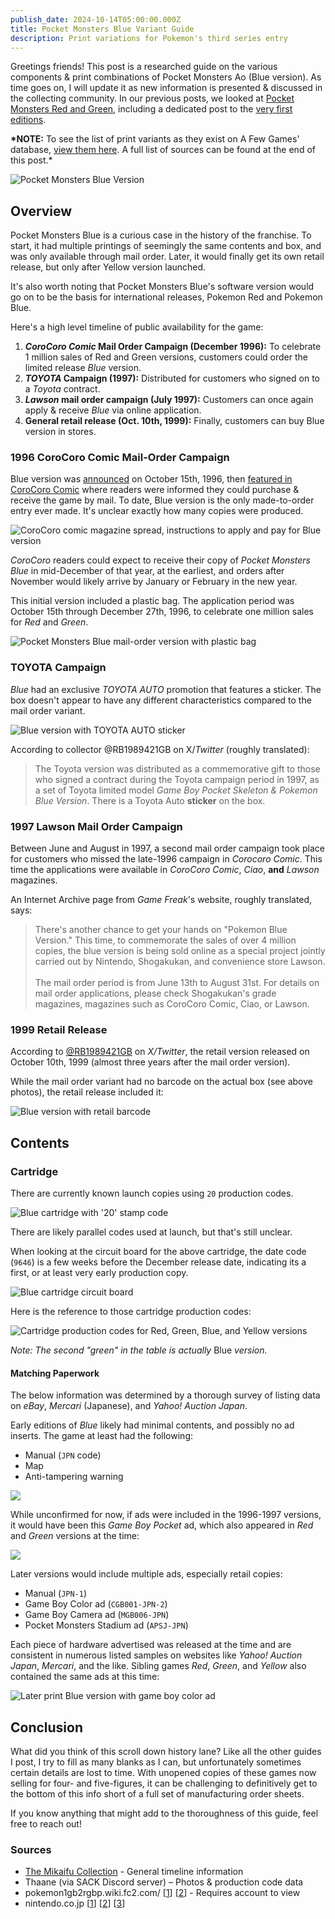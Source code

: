 ```yaml
---
publish_date: 2024-10-14T05:00:00.000Z
title: Pocket Monsters Blue Variant Guide
description: Print variations for Pokemon's third series entry
---
```


Greetings friends! This post is a researched guide on the various components & print combinations of Pocket Monsters Ao (Blue version). As time goes on, I will update it as new information is presented & discussed in the collecting community. In our previous posts, we looked at [Pocket Monsters Red and Green](https://www.afew.games/essays/pocket-monsters-red-green-variant-guide), including a dedicated post to the [very first editions](https://www.afew.games/essays/pocket-monsters-red-green-early-print-breakdown).

**\*NOTE:** To see the list of print variants as they exist on A Few Games' database, [view them here](https://www.afew.games). A full list of sources can be found at the end of this post.\*

![Pocket Monsters Blue Version](/uploads/blue-hero.jpg)

## Overview

Pocket Monsters Blue is a curious case in the history of the franchise. To start, it had multiple printings of seemingly the same contents and box, and was only available through mail order. Later, it would finally get its own retail release, but only after Yellow version launched.

It's also worth noting that Pocket Monsters Blue's software version would go on to be the basis for international releases, Pokemon Red and Pokemon Blue.

Here's a high level timeline of public availability for the game:

1. **_CoroCoro Comic_ Mail Order Campaign (December 1996):** To celebrate 1 million sales of Red and Green versions, customers could order the limited release _Blue_ version.
2. **_TOYOTA_ Campaign (1997):** Distributed for customers who signed on to a _Toyota_ contract.
3. **_Lawson_ mail order campaign (July 1997):** Customers can once again apply & receive _Blue_ via online application.
4. **General retail release (Oct. 10th, 1999):** Finally, customers can buy Blue version in stores.

### 1996 CoroCoro Comic Mail-Order Campaign

Blue version was [announced](<https://bulbapedia.bulbagarden.net/wiki/Pok%C3%A9mon_Blue_Version_(Japanese)>) on October 15th, 1996, then [featured in CoroCoro Comic](https://lavacutcontent.com/corocoro-comic-pokemon-blue/) where readers were informed they could purchase & receive the game by mail. To date, Blue version is the only made-to-order entry ever made. It's unclear exactly how many copies were produced.

![CoroCoro comic magazine spread, instructions to apply and pay for Blue version](/uploads/corocoro-blue-version-application.png)

_CoroCoro_ readers could expect to receive their copy of _Pocket Monsters Blue_ in mid-December of that year, at the earliest, and orders after November would likely arrive by January or February in the new year.

This initial version included a plastic bag. The application period was October 15th through December 27th, 1996, to celebrate one million sales for _Red_ and _Green_.

![Pocket Monsters Blue mail-order version with plastic bag](/uploads/0974ad5b-68c4-41ee-abdb-89a2d7bdba19.jpeg)

### TOYOTA Campaign

_Blue_ had an exclusive _TOYOTA AUTO_ promotion that features a sticker. The box doesn't appear to have any different characteristics compared to the mail order variant.

![Blue version with TOYOTA AUTO sticker](/uploads/screenshot-2024-01-08-at-8.58.26-pm.png)

According to collector @RB1989421GB on X/_Twitter_ (roughly translated):

> The Toyota version was distributed as a commemorative gift to those who signed a contract during the Toyota campaign period in 1997, as a set of Toyota limited model _Game Boy Pocket Skeleton & Pokemon Blue Version_. There is a Toyota Auto **sticker** on the box.

### 1997 Lawson Mail Order Campaign

Between June and August in 1997, a second mail order campaign took place for customers who missed the late-1996 campaign in _Corocoro Comic_. This time the applications were available in _CoroCoro Comic_, _Ciao_, **and** _Lawson_ magazines.

An Internet Archive page from _Game Freak_'s website, roughly translated, says:

> There's another chance to get your hands on "Pokemon Blue Version." This time, to commemorate the sales of over 4 million copies, the blue version is being sold online as a special project jointly carried out by Nintendo, Shogakukan, and convenience store Lawson.\
> \
> The mail order period is from June 13th to August 31st. For details on mail order applications, please check Shogakukan's grade magazines, magazines such as CoroCoro Comic, Ciao, or Lawson.

### 1999 Retail Release

According to [@RB1989421GB](https://x.com/RB1989421GB/status/1440053195808526337) on _X/Twitter_, the retail version released on October 10th, 1999 (almost three years after the mail order version).

While the mail order variant had no barcode on the actual box (see above photos), the retail release included it:

![Blue version with retail barcode](/uploads/screenshot-2024-01-07-at-3.24.05-pm.png)

## Contents

### Cartridge

There are currently known launch copies using `20` production codes.

![Blue cartridge with '20' stamp code](/uploads/blue-20-cart.png)

There are likely parallel codes used at launch, but that's still unclear.

When looking at the circuit board for the above cartridge, the date code (`9646`) is a few weeks before the December release date, indicating its a first, or at least very early production copy.

![Blue cartridge circuit board](/uploads/blue-20.jpeg)

Here is the reference to those cartridge production codes:

![Cartridge production codes for Red, Green, Blue, and Yellow versions](/uploads/cart-code-table.png)

_Note: The second "green" in the table is actually_ Blue _version._

#### Matching Paperwork

The below information was determined by a thorough survey of listing data on _eBay_, _Mercari_ (Japanese), and _Yahoo! Auction Japan_.

Early editions of _Blue_ likely had minimal contents, and possibly no ad inserts. The game at least had the following:

- Manual (`JPN` code)
- Map
- Anti-tampering warning

![](/uploads/blue-version-complete-early-no-ad.jpeg)

While unconfirmed for now, if ads were included in the 1996-1997 versions, it would have been this _Game Boy Pocket_ ad, which also appeared in _Red_ and _Green_ versions at the time:

![](/uploads/insert-gb-pocket-1.png)

Later versions would include multiple ads, especially retail copies:

- Manual (`JPN-1`)
- Game Boy Color ad (`CGB001-JPN-2`)
- Game Boy Camera ad (`MGB006-JPN`)
- Pocket Monsters Stadium ad (`APSJ-JPN`)

Each piece of hardware advertised was released at the time and are consistent in numerous listed samples on websites like _Yahoo! Auction Japan_, _Mercari_, and the like. Sibling games _Red_, _Green_, and _Yellow_ also contained the same ads at this time:

![Later print Blue version with game boy color ad](/uploads/blue-version-complete-retail.png)

## Conclusion

What did you think of this scroll down history lane? Like all the other guides I post, I try to fill as many blanks as I can, but unfortunately sometimes certain details are lost to time. With unopened copies of these games now selling for four- and five-figures, it can be challenging to definitively get to the bottom of this info short of a full set of manufacturing order sheets.

If you know anything that might add to the thoroughness of this guide, feel free to reach out!

### Sources

- [The Mikaifu Collection](https://www.instagram.com/mikaifucollection/) - General timeline information
- Thaane (via SACK Discord server) – Photos & production code data
- pokemon1gb2rgbp.wiki.fc2.com/ \[[1](https://pokemon1gb2rgbp.wiki.fc2.com/)] \[[2](https://pokemon1gb2rgbp.wiki.fc2.com/wiki/%E5%88%9D%E6%9C%9F%E7%89%88%E3%83%BB%E5%BE%8C%E6%9C%9F%E7%89%88%E3%81%AE%E9%81%95%E3%81%84)] - Requires account to view
- nintendo.co.jp \[[1](https://www.nintendo.co.jp/n02/dmg/apajapbj/index.html)] \[[2](https://www.nintendo.co.jp/n02/dmg/apej/index.html)] \[[3](https://www.nintendo.co.jp/n02/dmg/apsj/index.html)]
